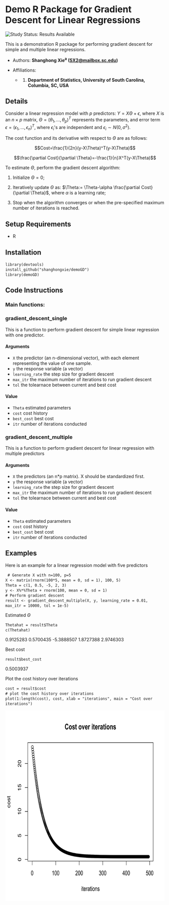 
# Demo R Package for Gradient Descent for Linear Regressions

<img src="https://img.shields.io/badge/Study%20Status-Results%20Available-yellow.svg" alt="Study Status: Results Available"> 

This is a demonstration R package for performing gradient descent for simple and multiple linear regressions.


- Authors: **Shanghong Xie<sup>a</sup> (SX2@mailbox.sc.edu)</sup>**

- Affiliations:
   + 1. **Department of Statistics, University of South Carolina, Columbia, SC, USA**

## Details
Consider a linear regression model with $p$ predictors: $Y=X\Theta+\epsilon$, where $X$ is an $n\times p$ matrix, $\Theta=(\theta_1, \dots, \theta_p)^T$ represents the parameters, and error term $\epsilon=(\epsilon_1, \dots, \epsilon_n)^T$, where $\epsilon_i$'s are independent and $\epsilon_i\sim N(0, \sigma^2)$.

The cost function and its derivative with respect to $\Theta$ are as follows:

$$Cost=\frac{1}{2n}(y-X\Theta)^T(y-X\Theta)$$

```math
\frac{\partial Cost}{\partial \Theta}=-\frac{1}{n}X^T(y-X\Theta)
```


To estimate $\Theta$, perform the gradient descent algorithm: 

1. Initialize $\Theta=0$;

2. Iteratively update $\Theta$ as: $\Theta:= \Theta-\alpha \frac{\partial Cost}{\partial \Theta}$, where $\alpha$ is a learning rate;

3. Stop when the algorithm converges or when the pre-specified maximum number of iterations is reached.



## Setup Requirements
- R

## Installation

```
library(devtools)
install_github("shanghongxie/demoGD")
library(demoGD)
```


## Code Instructions


### Main functions: 
### gradient_descent_single 
This is a function to perform gradient descent for simple linear regression with one predictor.
#### Arguments
+ `X`	the predictor (an n-dimensional vector), with each element representing the value of one sample.
+ `y`	the response variable (a vector)
+ `learning_rate`	the step size for gradient descent
+ `max_itr`	the maximum number of iterations to run gradient descent
+ `tol`	the tolearnace between current and best cost

#### Value
+ `Theta` estimated parameters
+ `cost` cost history
+ `best_cost` best cost
+ `itr` number of iterations conducted

### gradient_descent_multiple
This is a function to perform gradient descent for linear regression with multiple predictors
#### Arguments
+ `X`	the predictors (an n*p matrix). X should be standardized first.
+ `y`	the response variable (a vector)
+ `learning_rate`	the step size for gradient descent
+ `max_itr`	the maximum number of iterations to run gradient descent
+ `tol`	the tolearnace between current and best cost

#### Value
+ `Theta` estimated parameters
+ `cost` cost history
+ `best_cost` best cost
+ `itr` number of iterations conducted


 ## Examples
 Here is an example for a linear regression model with five predictors
``` 
 # Generate X with n=100, p=5
X <- matrix(rnorm(100*5, mean = 0, sd = 1), 100, 5)
Theta = c(1, 0.5, -5, 2, 3)
y <- X%*%Theta + rnorm(100, mean = 0, sd = 1)
# Perform gradient descent
result <- gradient_descent_multiple(X, y, learning_rate = 0.01, max_itr = 10000, tol = 1e-5)
```
Estimated $\Theta$
```
Thetahat = result$Theta
c(Thetahat) 
```
0.9125283  0.5700435 -5.3888507  1.8727388  2.9746303

Best cost
```
result$best_cost
```
0.5003937

Plot the cost history over iterations
```
cost = result$cost
# plot the cost history over iterations
plot(1:length(cost), cost, xlab = "iterations", main = "Cost over iterations")
```

<p align="center">
<img src="https://github.com/shanghongxie/demoGD/blob/master/costhistory.png" width="700" height="600">
</p>



